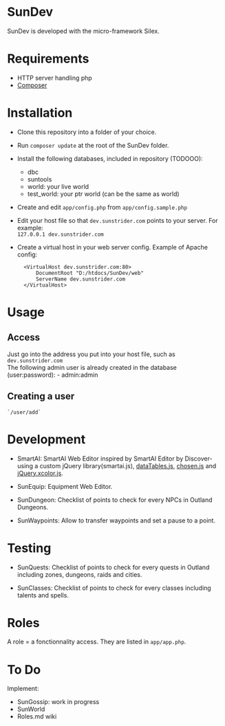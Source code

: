# SunDev
SunDev is developed with the micro-framework Silex.

# Requirements
-  HTTP server handling php
-  [Composer](https://getcomposer.org/)

# Installation
- Clone this repository into a folder of your choice.
- Run `composer update` at the root of the SunDev folder.
- Install the following databases, included in repository (TODOOO):
    - dbc
    - suntools
    - world: your live world
    - test_world: your ptr world (can be the same as world)
- Create and edit `app/config.php` from `app/config.sample.php`
- Edit your host file so that `dev.sunstrider.com` points to your server. For example:   
        `127.0.0.1 dev.sunstrider.com`
- Create a virtual host in your web server config.
    Example of Apache config:

        <VirtualHost dev.sunstrider.com:80>
            DocumentRoot "D:/htdocs/SunDev/web"
            ServerName dev.sunstrider.com
        </VirtualHost>

# Usage
## Access
Just go into the address you put into your host file, such as `dev.sunstrider.com`  
The following admin user is already created in the database (user:password):
    - admin:admin

## Creating a user
    `/user/add`

# Development
* SmartAI:
  SmartAI Web Editor inspired by SmartAI Editor by Discover- using a custom jQuery library(smartai.js), [dataTables.js](http://www.datatables.net/), [chosen.js](http://harvesthq.github.io/chosen/) and [jQuery.xcolor.js](https://github.com/infusion/jQuery-xcolor).

* SunEquip:
  Equipment Web Editor.

* SunDungeon:
  Checklist of points to check for every NPCs in Outland Dungeons.

* SunWaypoints:
  Allow to transfer waypoints and set a pause to a point.

# Testing
* SunQuests:
  Checklist of points to check for every quests in Outland including zones, dungeons, raids and cities.

* SunClasses:
  Checklist of points to check for every classes including talents and spells.

# Roles
A role = a fonctionnality access.
They are listed in `app/app.php`.

# To Do
Implement:
* SunGossip: work in progress
* SunWorld
* Roles.md wiki